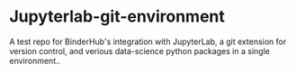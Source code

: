 # Jupyterlab-git-environment
A test repo for BinderHub's integration with JupyterLab, a git extension for version control, and verious data-science python packages in a single environment..
